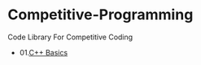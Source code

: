 # Competitive-Programming
Code Library For Competitive Coding

- 01.[C++ Basics](https://github.com/pramit026/Competitive-Programming/tree/main/01.C%2B%2B%20Basics)

